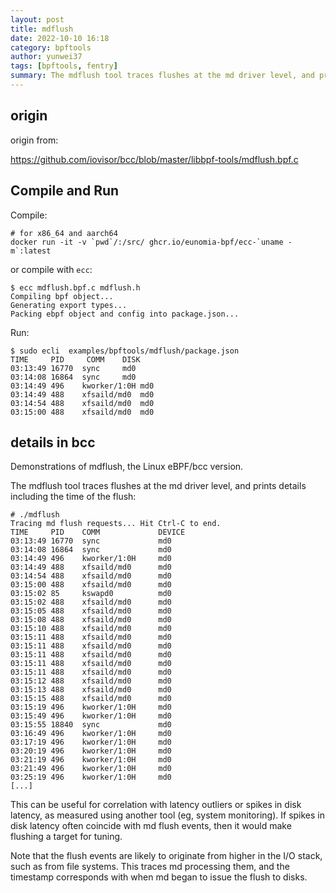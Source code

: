 ```yaml
---
layout: post
title: mdflush
date: 2022-10-10 16:18
category: bpftools
author: yunwei37
tags: [bpftools, fentry]
summary: The mdflush tool traces flushes at the md driver level, and prints details including the time of the flush.
---
```




## origin

origin from:

<https://github.com/iovisor/bcc/blob/master/libbpf-tools/mdflush.bpf.c>

## Compile and Run

Compile:

```shell
# for x86_64 and aarch64
docker run -it -v `pwd`/:/src/ ghcr.io/eunomia-bpf/ecc-`uname -m`:latest
```

or compile with `ecc`:

```console
$ ecc mdflush.bpf.c mdflush.h
Compiling bpf object...
Generating export types...
Packing ebpf object and config into package.json...
```

Run:

```console
$ sudo ecli  examples/bpftools/mdflush/package.json
TIME     PID     COMM    DISK
03:13:49 16770  sync     md0
03:14:08 16864  sync     md0
03:14:49 496    kworker/1:0H md0
03:14:49 488    xfsaild/md0  md0
03:14:54 488    xfsaild/md0  md0
03:15:00 488    xfsaild/md0  md0
```

## details in bcc

Demonstrations of mdflush, the Linux eBPF/bcc version.


The mdflush tool traces flushes at the md driver level, and prints details
including the time of the flush:

```console
# ./mdflush
Tracing md flush requests... Hit Ctrl-C to end.
TIME     PID    COMM             DEVICE
03:13:49 16770  sync             md0
03:14:08 16864  sync             md0
03:14:49 496    kworker/1:0H     md0
03:14:49 488    xfsaild/md0      md0
03:14:54 488    xfsaild/md0      md0
03:15:00 488    xfsaild/md0      md0
03:15:02 85     kswapd0          md0
03:15:02 488    xfsaild/md0      md0
03:15:05 488    xfsaild/md0      md0
03:15:08 488    xfsaild/md0      md0
03:15:10 488    xfsaild/md0      md0
03:15:11 488    xfsaild/md0      md0
03:15:11 488    xfsaild/md0      md0
03:15:11 488    xfsaild/md0      md0
03:15:11 488    xfsaild/md0      md0
03:15:11 488    xfsaild/md0      md0
03:15:12 488    xfsaild/md0      md0
03:15:13 488    xfsaild/md0      md0
03:15:15 488    xfsaild/md0      md0
03:15:19 496    kworker/1:0H     md0
03:15:49 496    kworker/1:0H     md0
03:15:55 18840  sync             md0
03:16:49 496    kworker/1:0H     md0
03:17:19 496    kworker/1:0H     md0
03:20:19 496    kworker/1:0H     md0
03:21:19 496    kworker/1:0H     md0
03:21:49 496    kworker/1:0H     md0
03:25:19 496    kworker/1:0H     md0
[...]
```
This can be useful for correlation with latency outliers or spikes in disk
latency, as measured using another tool (eg, system monitoring). If spikes in
disk latency often coincide with md flush events, then it would make flushing
a target for tuning.

Note that the flush events are likely to originate from higher in the I/O
stack, such as from file systems. This traces md processing them, and the
timestamp corresponds with when md began to issue the flush to disks.